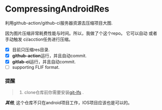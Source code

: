 # CompressingAndroidRes
利用github-action/github-ci服务器资源去压缩项目大图. 

因为图片压缩非常耗费性能与时间。所以，我做了个这个repo。
它可以自动 或者手动触发 ci/acction任务进行压缩。


- [x] 目前只压缩res目录.
- [x] **github-action**运行，并且自动commit.
- [x] **gitlab-ci**运行，并且自动commit.
- [ ] supporting FLIF format.

### 提醒 
> 1. clone仓库前你需要安装[git-lfs](https://git-lfs.github.com/) .

***其他***, 这个仓库不只在android项目工作，IOS项目应该也是可以的。
